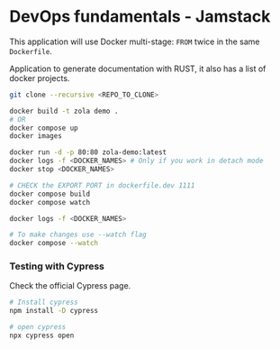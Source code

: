 # DevOps fundamentals - Jamstack

This application will use Docker multi-stage: `FROM` twice in the same `Dockerfile`.

Application to generate documentation with RUST, it also has a list of docker projects.

```sh
git clone --recursive <REPO_TO_CLONE>

docker build -t zola demo .
# OR
docker compose up
docker images

docker run -d -p 80:80 zola-demo:latest
docker logs -f <DOCKER_NAMES> # Only if you work in detach mode
docker stop <DOCKER_NAMES>

# CHECK the EXPORT PORT in dockerfile.dev 1111
docker compose build
docker compose watch

docker logs -f <DOCKER_NAMES>

# To make changes use --watch flag
docker compose --watch
```

### Testing with Cypress

Check the official Cypress page.

```sh
# Install cypress
npm install -D cypress

# open cypress
npx cypress open
```
